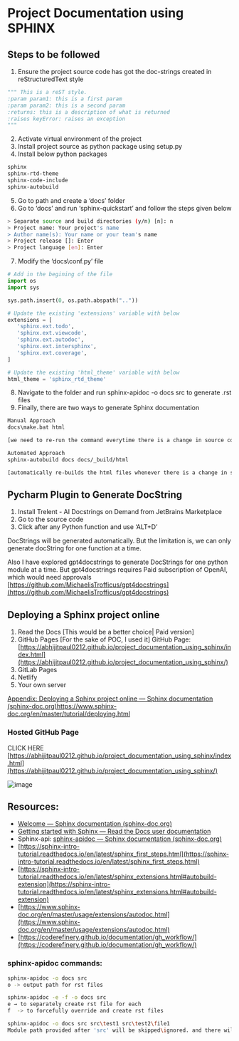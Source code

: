 # Project Documentation using SPHINX

## Steps to be followed

1. Ensure the project source code has got the doc-strings created in reStructuredText style
```python
""" This is a reST style. 
:param param1: this is a first param 
:param param2: this is a second param 
:returns: this is a description of what is returned 
:raises keyError: raises an exception 
"""
```

2. Activate virtual environment of the project
3. Install project source as python package using setup.py 
4. Install below python packages
```bash
sphinx
sphinx-rtd-theme
sphinx-code-include
sphinx-autobuild
```

5. Go to <project root> path and create a ‘docs’ folder
6. Go to ‘docs’ and run ‘sphinx-quickstart’ and follow the steps given below
```bash
> Separate source and build directories (y/n) [n]: n
> Project name: Your project's name
> Author name(s): Your name or your team's name
> Project release []: Enter
> Project language [en]: Enter
```
7. Modify the ‘docs\conf.py’ file
```python
# Add in the begining of the file
import os
import sys

sys.path.insert(0, os.path.abspath(".."))

# Update the existing 'extensions' variable with below
extensions = [
   'sphinx.ext.todo',
   'sphinx.ext.viewcode',
   'sphinx.ext.autodoc',
   'sphinx.ext.intersphinx',
   'sphinx.ext.coverage',
]

# Update the existing 'html_theme' variable with below
html_theme = 'sphinx_rtd_theme'
```
8. Navigate to the <project root> folder and run sphinx-apidoc -o docs src to generate .rst files
9. Finally, there are two ways to generate Sphinx documentation
```bash
Manual Approach
docs\make.bat html 

[we need to re-run the command everytime there is a change in source code]

Automated Approach
sphinx-autobuild docs docs/_build/html

[automatically re-builds the html files whenever there is a change in source code]
```


## Pycharm Plugin to Generate DocString

1. Install Trelent - AI Docstrings on Demand from JetBrains Marketplace
2. Go to the source code
3. Click after any Python function and use ‘ALT+D’

DocStrings will be generated automatically. 
But the limitation is, we can only generate docString for one function at a time.

Also I have explored gpt4docstrings   to generate DocStrings for one python module at a time. But gpt4docstrings requires Paid subscription of OpenAI, which would need approvals
[https://github.com/MichaelisTrofficus/gpt4docstrings](https://github.com/MichaelisTrofficus/gpt4docstrings)



## Deploying a Sphinx project online

1. Read the Docs [This would be a better choice| Paid version]
2. GitHub Pages [For the sake of POC, I used it]
GitHub Page: [https://abhijitpaul0212.github.io/project_documentation_using_sphinx/index.html](https://abhijitpaul0212.github.io/project_documentation_using_sphinx/)
3. GitLab Pages
4. Netlify
5. Your own server

[Appendix: Deploying a Sphinx project online — Sphinx documentation (sphinx-doc.org)](https://www.sphinx-doc.org/en/master/tutorial/deploying.html)https://www.sphinx-doc.org/en/master/tutorial/deploying.html


### Hosted GitHub Page 

CLICK HERE [https://abhijitpaul0212.github.io/project_documentation_using_sphinx/index.html](https://abhijitpaul0212.github.io/project_documentation_using_sphinx/)

![image](https://github.com/abhijitpaul0212/project_documentation_using_sphinx/assets/9966441/88df9a58-c6b8-4a7b-82d5-481ed16c3c8f)




## Resources:
* [Welcome — Sphinx documentation (sphinx-doc.org)](https://www.sphinx-doc.org/en/master/)
* [Getting started with Sphinx — Read the Docs user documentation](https://docs.readthedocs.io/en/stable/intro/getting-started-with-sphinx.html)
* Sphinx-api: [sphinx-apidoc — Sphinx documentation (sphinx-doc.org)](https://www.sphinx-doc.org/en/master/man/sphinx-apidoc.html)
* [https://sphinx-intro-tutorial.readthedocs.io/en/latest/sphinx_first_steps.html](https://sphinx-intro-tutorial.readthedocs.io/en/latest/sphinx_first_steps.html)
* [https://sphinx-intro-tutorial.readthedocs.io/en/latest/sphinx_extensions.html#autobuild-extension](https://sphinx-intro-tutorial.readthedocs.io/en/latest/sphinx_extensions.html#autobuild-extension)
* [https://www.sphinx-doc.org/en/master/usage/extensions/autodoc.html](https://www.sphinx-doc.org/en/master/usage/extensions/autodoc.html)
* [https://coderefinery.github.io/documentation/gh_workflow/](https://coderefinery.github.io/documentation/gh_workflow/)

### sphinx-apidoc commands:

```bash
sphinx-apidoc -o docs src 
o -> output path for rst files
```
```bash
sphinx-apidoc -e -f -o docs src 
e → to separately create rst file for each 
f  -> to forcefully override and create rst files
```
```bash
sphinx-apidoc -o docs src src\test1 src\test2\file1
Module path provided after 'src' will be skipped\ignored. and there will be no .rst file generated for them.
```

